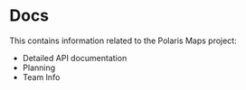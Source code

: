 # Docs

This contains information related to the Polaris Maps project:
- Detailed API documentation
- Planning
- Team Info